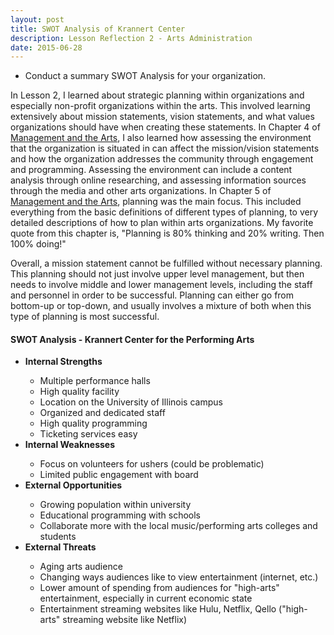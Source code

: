 ```yaml
---
layout: post
title: SWOT Analysis of Krannert Center
description: Lesson Reflection 2 - Arts Administration
date: 2015-06-28
---
```


* Conduct a summary SWOT Analysis for your organization.

In Lesson 2, I learned about strategic planning within organizations and especially non-profit organizations within the arts. This involved learning extensively about mission statements, vision statements, and what values organizations should have when creating these statements. In Chapter 4 of <u>Management and the Arts</u>, I also learned how assessing the environment that the organization is situated in can affect the mission/vision statements and how the organization addresses the community through engagement and programming. Assessing the environment can include a content analysis through online researching, and assessing information sources through the media and other arts organizations. In Chapter 5 of <u>Management and the Arts</u>, planning was the main focus. This included everything from the basic definitions of different types of planning, to very detailed descriptions of how to plan within arts organizations. My favorite quote from this chapter is, "Planning is 80% thinking and 20% writing. Then 100% doing!"

Overall, a mission statement cannot be fulfilled without necessary planning. This planning should not just involve upper level management, but then needs to involve middle and lower management levels, including the staff and personnel in order to be successful. Planning can either go from bottom-up or top-down, and usually involves a mixture of both when this type of planning is most successful.

#### **SWOT Analysis - Krannert Center for the Performing Arts**

<ul>
<li><strong>Internal Strengths</strong></li>
  <ul type="circle">
    <li>Multiple performance halls</li>
    <li>High quality facility</li>
    <li>Location on the University of Illinois campus</li>
    <li>Organized and dedicated staff</li>
    <li>High quality programming</li>
    <li>Ticketing services easy</li>
  </ul>  
<li><strong>Internal Weaknesses</strong></li>
  <ul type="circle">
    <li>Focus on volunteers for ushers (could be problematic)</li>
    <li>Limited public engagement with board</li>
  </ul>  
<li><strong> External Opportunities</strong></li>
  <ul type="circle">
    <li>Growing population within university</li>
    <li>Educational programming with schools</li>
    <li>Collaborate more with the local music/performing arts colleges and students</li>
  </ul>  
<li><strong>External Threats</strong></li>
  <ul type="circle">
    <li>Aging arts audience</li>
    <li>Changing ways audiences like to view entertainment (internet, etc.)</li>
    <li>Lower amount of spending from audiences for "high-arts" entertainment, especially in current economic state</li>
    <li>Entertainment streaming websites like Hulu, Netflix, Qello ("high-arts" streaming website like Netflix)</li>
  </ul>  
</ul>
